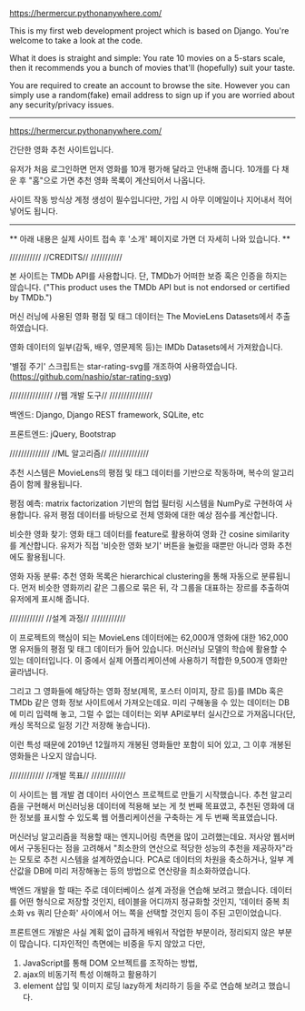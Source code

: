 https://hermercur.pythonanywhere.com/

This is my first web development project which is based on Django. You're welcome to take a look at the code.

What it does is straight and simple: You rate 10 movies on a 5-stars scale, then it recommends you a bunch of movies that'll (hopefully) suit your taste.

You are required to create an account to browse the site. However you can simply use a random(fake) email address to sign up if you are worried about any security/privacy issues.


-------------------------------------

https://hermercur.pythonanywhere.com/

간단한 영화 추천 사이트입니다.

유저가 처음 로그인하면 먼저 영화를 10개 평가해 달라고 안내해 줍니다. 10개를 다 채운 후 "홈"으로 가면 추천 영화 목록이 계산되어서 나옵니다.

사이트 작동 방식상 계정 생성이 필수입니다만, 가입 시 아무 이메일이나 지어내서 적어넣어도 됩니다.


-------------------------------------


** 아래 내용은 실제 사이트 접속 후 '소개' 페이지로 가면 더 자세히 나와 있습니다. **


///////////
//CREDITS//
///////////

본 사이트는 TMDb API를 사용합니다. 단, TMDb가 어떠한 보증 혹은 인증을 하지는 않습니다. ("This product uses the TMDb API but is not endorsed or certified by TMDb.")

머신 러닝에 사용된 영화 평점 및 태그 데이터는 The MovieLens Datasets에서 추출하였습니다.

영화 데이터의 일부(감독, 배우, 영문제목 등)는 IMDb Datasets에서 가져왔습니다.

'별점 주기' 스크립트는 star-rating-svg를 개조하여 사용하였습니다. (https://github.com/nashio/star-rating-svg)



///////////////
//웹 개발 도구//
///////////////

백엔드: Django, Django REST framework, SQLite, etc

프론트엔드: jQuery, Bootstrap



//////////////
//ML 알고리즘//
//////////////

추천 시스템은 MovieLens의 평점 및 태그 데이터를 기반으로 작동하며, 복수의 알고리즘이 함께 활용됩니다.

평점 예측: matrix factorization 기반의 협업 필터링 시스템을 NumPy로 구현하여 사용합니다. 유저 평점 데이터를 바탕으로 전체 영화에 대한 예상 점수를 계산합니다.

비슷한 영화 찾기: 영화 태그 데이터를 feature로 활용하여 영화 간 cosine similarity를 계산합니다. 유저가 직접 '비슷한 영화 보기' 버튼을 눌렀을 때뿐만 아니라 영화 추천에도 활용됩니다.

영화 자동 분류: 추천 영화 목록은 hierarchical clustering을 통해 자동으로 분류됩니다. 먼저 비슷한 영화끼리 같은 그룹으로 묶은 뒤, 각 그룹을 대표하는 장르를 추출하여 유저에게 표시해 줍니다.


////////////
//설계 과정//
////////////

이 프로젝트의 핵심이 되는 MovieLens 데이터에는 62,000개 영화에 대한 162,000명 유저들의 평점 및 태그 데이터가 들어 있습니다. 머신러닝 모델의 학습에 활용할 수 있는 데이터입니다. 이 중에서 실제 어플리케이션에 사용하기 적합한 9,500개 영화만 골라냅니다.

그리고 그 영화들에 해당하는 영화 정보(제목, 포스터 이미지, 장르 등)를 IMDb 혹은 TMDb 같은 영화 정보 사이트에서 가져오는데요. 미리 구해놓을 수 있는 데이터는 DB에 미리 입력해 놓고, 그럴 수 없는 데이터는 외부 API로부터 실시간으로 가져옵니다(단, 캐싱 목적으로 일정 기간 저장해 놓습니다).

이런 특성 때문에 2019년 12월까지 개봉된 영화들만 포함이 되어 있고, 그 이후 개봉된 영화들은 나오지 않습니다.


////////////
//개발 목표//
////////////

이 사이트는 웹 개발 겸 데이터 사이언스 프로젝트로 만들기 시작했습니다. 추천 알고리즘을 구현해서 머신러닝용 데이터에 적용해 보는 게 첫 번째 목표였고, 추천된 영화에 대한 정보를 표시할 수 있도록 웹 어플리케이션을 구축하는 게 두 번째 목표였습니다.

머신러닝 알고리즘을 적용할 때는 엔지니어링 측면을 많이 고려했는데요. 저사양 웹서버에서 구동된다는 점을 고려해서 "최소한의 연산으로 적당한 성능의 추천을 제공하자"라는 모토로 추천 시스템을 설계하였습니다. PCA로 데이터의 차원을 축소하거나, 일부 계산값을 DB에 미리 저장해놓는 등의 방법으로 연산량을 최소화하였습니다.

백엔드 개발을 할 때는 주로 데이터베이스 설계 과정을 연습해 보려고 했습니다. 데이터를 어떤 형식으로 저장할 것인지, 테이블을 어디까지 정규화할 것인지, '데이터 중복 최소화 vs 쿼리 단순화' 사이에서 어느 쪽을 선택할 것인지 등이 주된 고민이었습니다.

프론트엔드 개발은 사실 계획 없이 급하게 배워서 작업한 부분이라, 정리되지 않은 부분이 많습니다. 디자인적인 측면에는 비중을 두지 않았고 다만,
1) JavaScript를 통해 DOM 오브젝트를 조작하는 방법,
2) ajax의 비동기적 특성 이해하고 활용하기
3) element 삽입 및 이미지 로딩 lazy하게 처리하기
등을 주로 연습해 보려고 했습니다.
